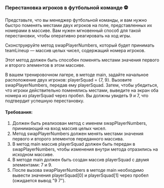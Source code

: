 
### Перестановка игроков в футбольной команде ⚽

Представьте, что вы менеджер футбольной команды, и вам нужно быстро поменять местами двух игроков на поле, представленных их номерами в массиве. Вам нужен мгновенный способ для такой перестановки, чтобы оперативно реагировать на ход игры.

Сконструируйте метод swapPlayerNumbers, который будет принимать teamLineup — массив целых чисел, содержащий номера игроков.

Этот метод должен быть способен поменять местами значения первого и второго элементов в этом массиве.

В вашем тренировочном лагере, в методе main, задайте начальное расположение двух игроков: playerSquad = {7, 9}. Вызовите swapPlayerNumbers, передав ему playerSquad. Затем, чтобы убедиться, что игроки действительно поменялись местами, выведите на экран оба номера из playerSquad через пробел. Вы должны увидеть 9 и 7, что подтвердит успешную перестановку.

#### Требования:
1. Должен быть реализован метод с именем swapPlayerNumbers, принимающий на вход массив целых чисел.
2. Метод swapPlayerNumbers должен менять местами значения первого и второго элементов переданного массива.
3. В метод main массив playerSquad должен быть передан в swapPlayerNumbers, чтобы изменения внутри метода отразились на исходном массиве.
4. В методе main должен быть создан массив playerSquad с двумя элементами: 7 и 9.
5. После вызова swapPlayerNumbers в методе main необходимо вывести значения playerSquad[0] и playerSquad[1] через пробел (ожидается вывод "9 7").